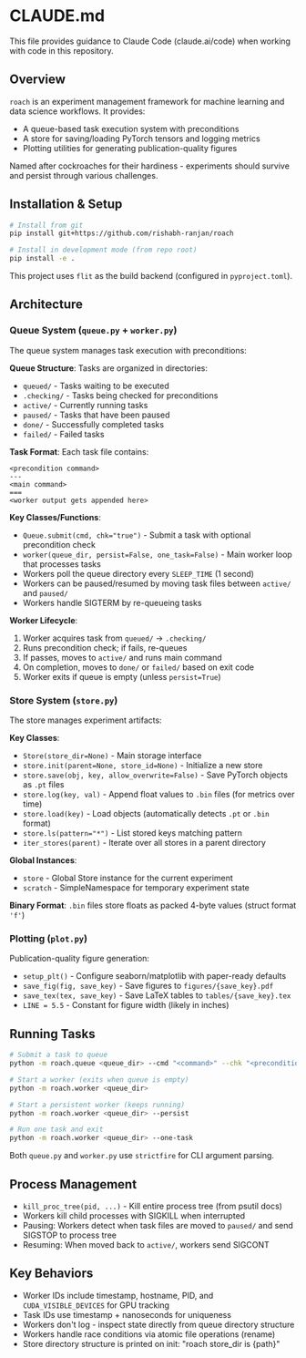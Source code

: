 # CLAUDE.md

This file provides guidance to Claude Code (claude.ai/code) when working with code in this repository.

## Overview

`roach` is an experiment management framework for machine learning and data science workflows. It provides:
- A queue-based task execution system with preconditions
- A store for saving/loading PyTorch tensors and logging metrics
- Plotting utilities for generating publication-quality figures

Named after cockroaches for their hardiness - experiments should survive and persist through various challenges.

## Installation & Setup

```bash
# Install from git
pip install git+https://github.com/rishabh-ranjan/roach

# Install in development mode (from repo root)
pip install -e .
```

This project uses `flit` as the build backend (configured in `pyproject.toml`).

## Architecture

### Queue System (`queue.py` + `worker.py`)

The queue system manages task execution with preconditions:

**Queue Structure**: Tasks are organized in directories:
- `queued/` - Tasks waiting to be executed
- `.checking/` - Tasks being checked for preconditions
- `active/` - Currently running tasks
- `paused/` - Tasks that have been paused
- `done/` - Successfully completed tasks
- `failed/` - Failed tasks

**Task Format**: Each task file contains:
```
<precondition command>
---
<main command>
===
<worker output gets appended here>
```

**Key Classes/Functions**:
- `Queue.submit(cmd, chk="true")` - Submit a task with optional precondition check
- `worker(queue_dir, persist=False, one_task=False)` - Main worker loop that processes tasks
- Workers poll the queue directory every `SLEEP_TIME` (1 second)
- Workers can be paused/resumed by moving task files between `active/` and `paused/`
- Workers handle SIGTERM by re-queueing tasks

**Worker Lifecycle**:
1. Worker acquires task from `queued/` → `.checking/`
2. Runs precondition check; if fails, re-queues
3. If passes, moves to `active/` and runs main command
4. On completion, moves to `done/` or `failed/` based on exit code
5. Worker exits if queue is empty (unless `persist=True`)

### Store System (`store.py`)

The store manages experiment artifacts:

**Key Classes**:
- `Store(store_dir=None)` - Main storage interface
- `store.init(parent=None, store_id=None)` - Initialize a new store
- `store.save(obj, key, allow_overwrite=False)` - Save PyTorch objects as `.pt` files
- `store.log(key, val)` - Append float values to `.bin` files (for metrics over time)
- `store.load(key)` - Load objects (automatically detects `.pt` or `.bin` format)
- `store.ls(pattern="*")` - List stored keys matching pattern
- `iter_stores(parent)` - Iterate over all stores in a parent directory

**Global Instances**:
- `store` - Global Store instance for the current experiment
- `scratch` - SimpleNamespace for temporary experiment state

**Binary Format**: `.bin` files store floats as packed 4-byte values (struct format `'f'`)

### Plotting (`plot.py`)

Publication-quality figure generation:

- `setup_plt()` - Configure seaborn/matplotlib with paper-ready defaults
- `save_fig(fig, save_key)` - Save figures to `figures/{save_key}.pdf`
- `save_tex(tex, save_key)` - Save LaTeX tables to `tables/{save_key}.tex`
- `LINE = 5.5` - Constant for figure width (likely in inches)

## Running Tasks

```bash
# Submit a task to queue
python -m roach.queue <queue_dir> --cmd "<command>" --chk "<precondition>"

# Start a worker (exits when queue is empty)
python -m roach.worker <queue_dir>

# Start a persistent worker (keeps running)
python -m roach.worker <queue_dir> --persist

# Run one task and exit
python -m roach.worker <queue_dir> --one-task
```

Both `queue.py` and `worker.py` use `strictfire` for CLI argument parsing.

## Process Management

- `kill_proc_tree(pid, ...)` - Kill entire process tree (from psutil docs)
- Workers kill child processes with SIGKILL when interrupted
- Pausing: Workers detect when task files are moved to `paused/` and send SIGSTOP to process tree
- Resuming: When moved back to `active/`, workers send SIGCONT

## Key Behaviors

- Worker IDs include timestamp, hostname, PID, and `CUDA_VISIBLE_DEVICES` for GPU tracking
- Task IDs use timestamp + nanoseconds for uniqueness
- Workers don't log - inspect state directly from queue directory structure
- Workers handle race conditions via atomic file operations (rename)
- Store directory structure is printed on init: "roach store_dir is {path}"
